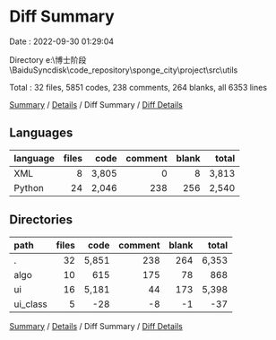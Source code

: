 # Diff Summary

Date : 2022-09-30 01:29:04

Directory e:\\博士阶段\\BaiduSyncdisk\\code_repository\\sponge_city\\project\\src\\utils

Total : 32 files,  5851 codes, 238 comments, 264 blanks, all 6353 lines

[Summary](results.md) / [Details](details.md) / Diff Summary / [Diff Details](diff-details.md)

## Languages
| language | files | code | comment | blank | total |
| :--- | ---: | ---: | ---: | ---: | ---: |
| XML | 8 | 3,805 | 0 | 8 | 3,813 |
| Python | 24 | 2,046 | 238 | 256 | 2,540 |

## Directories
| path | files | code | comment | blank | total |
| :--- | ---: | ---: | ---: | ---: | ---: |
| . | 32 | 5,851 | 238 | 264 | 6,353 |
| algo | 10 | 615 | 175 | 78 | 868 |
| ui | 16 | 5,181 | 44 | 173 | 5,398 |
| ui_class | 5 | -28 | -8 | -1 | -37 |

[Summary](results.md) / [Details](details.md) / Diff Summary / [Diff Details](diff-details.md)